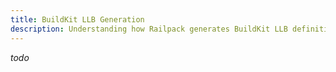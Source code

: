 ```yaml
---
title: BuildKit LLB Generation
description: Understanding how Railpack generates BuildKit LLB definitions
---
```


_todo_
